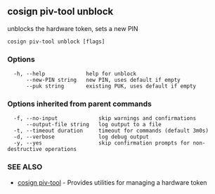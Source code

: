 ## cosign piv-tool unblock

unblocks the hardware token, sets a new PIN

```
cosign piv-tool unblock [flags]
```

### Options

```
  -h, --help             help for unblock
      --new-PIN string   new PIN, uses default if empty
      --puk string       existing PUK, uses default if empty
```

### Options inherited from parent commands

```
  -f, --no-input             skip warnings and confirmations
      --output-file string   log output to a file
  -t, --timeout duration     timeout for commands (default 3m0s)
  -d, --verbose              log debug output
  -y, --yes                  skip confirmation prompts for non-destructive operations
```

### SEE ALSO

* [cosign piv-tool](cosign_piv-tool.md)	 - Provides utilities for managing a hardware token

